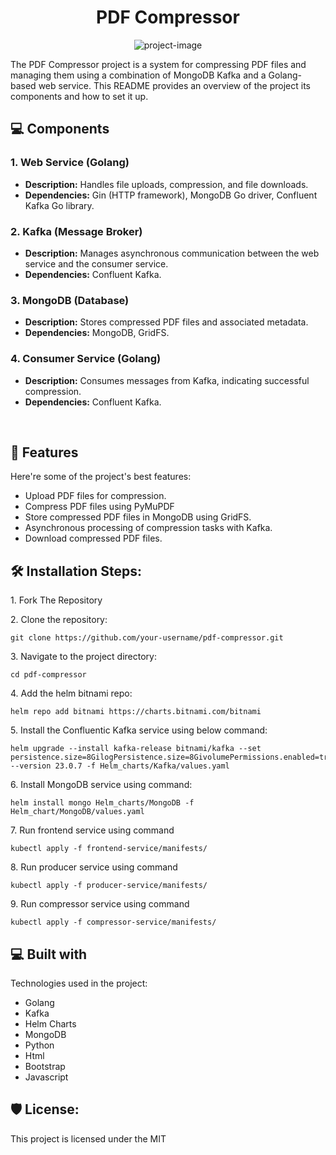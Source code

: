 <h1 align="center" id="title">PDF Compressor</h1>

<p align="center"><img src="https://socialify.git.ci/suhail34/PDF-Compressor/image?language=1&amp;owner=1&amp;name=1&amp;stargazers=1&amp;theme=Light" alt="project-image"></p>

<p id="description">The PDF Compressor project is a system for compressing PDF files and managing them using a combination of MongoDB Kafka and a Golang-based web service. This README provides an overview of the project its components and how to set it up.</p>

<h2>💻 Components</h2>

<h3>1. Web Service (Golang)</h3>

<ul>
    <li><strong>Description:</strong> Handles file uploads, compression, and file downloads.</li>
    <li><strong>Dependencies:</strong> Gin (HTTP framework), MongoDB Go driver, Confluent Kafka Go library.</li>
</ul>

<h3>2. Kafka (Message Broker)</h3>

<ul>
    <li><strong>Description:</strong> Manages asynchronous communication between the web service and the consumer service.</li>
    <li><strong>Dependencies:</strong> Confluent Kafka.</li>
</ul>

<h3>3. MongoDB (Database)</h3>

<ul>
    <li><strong>Description:</strong> Stores compressed PDF files and associated metadata.</li>
    <li><strong>Dependencies:</strong> MongoDB, GridFS.</li>
</ul>

<h3>4. Consumer Service (Golang)</h3>

<ul>
    <li><strong>Description:</strong> Consumes messages from Kafka, indicating successful compression.</li>
    <li><strong>Dependencies:</strong> Confluent Kafka.</li>
</ul>

<br>

  
<h2>🧐 Features</h2>

Here're some of the project's best features:

*   Upload PDF files for compression.
*   Compress PDF files using PyMuPDF
*   Store compressed PDF files in MongoDB using GridFS.
*   Asynchronous processing of compression tasks with Kafka.
*   Download compressed PDF files.

<h2>🛠️ Installation Steps:</h2>

<p>1. Fork The Repository</p>

<p>2. Clone the repository:</p>

```
git clone https://github.com/your-username/pdf-compressor.git
```

<p>3. Navigate to the project directory:</p>

```
cd pdf-compressor
```

<p>4. Add the helm bitnami repo:</p>

```
helm repo add bitnami https://charts.bitnami.com/bitnami
```

<p>5. Install the Confluentic Kafka service using below command:</p>

```
helm upgrade --install kafka-release bitnami/kafka --set persistence.size=8GilogPersistence.size=8GivolumePermissions.enabled=truepersistence.enabled=truelogPersistence.enabled=trueserviceAccount.create=truerbac.create=true --version 23.0.7 -f Helm_charts/Kafka/values.yaml
```

<p>6. Install MongoDB service using command:</p>

```
helm install mongo Helm_charts/MongoDB -f Helm_chart/MongoDB/values.yaml
```

<p>7. Run frontend service using command</p>

```
kubectl apply -f frontend-service/manifests/
```

<p>8. Run producer service using command</p>

```
kubectl apply -f producer-service/manifests/
```

<p>9. Run compressor service using command</p>

```
kubectl apply -f compressor-service/manifests/
```

  
  
<h2>💻 Built with</h2>

Technologies used in the project:

*   Golang
*   Kafka
*   Helm Charts
*   MongoDB
*   Python
*   Html
*   Bootstrap
*   Javascript

<h2>🛡️ License:</h2>

This project is licensed under the MIT
